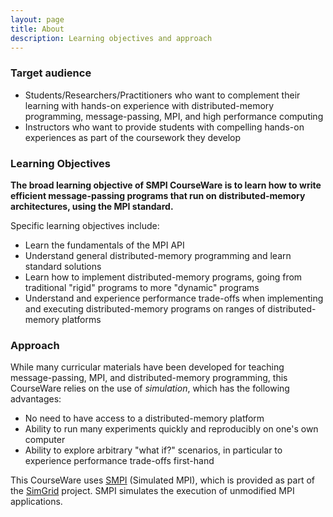 ```yaml
---
layout: page
title: About
description: Learning objectives and approach
---
```



<div class="ui container raised border segment">

<h3 class="ui header">
Target audience
</h3>

<ul class="ui list">

<li class="ui item"> Students/Researchers/Practitioners who want to complement their learning with hands-on experience with distributed-memory programming, message-passing, MPI, and high performance computing</li>
<li class="ui item"> Instructors who want to provide students with compelling hands-on experiences as part of the coursework they develop</i>
</ul>

</div>


<div class="ui container raised border segment">

<h3 class="ui header">
Learning Objectives
</h3>

<b>The broad learning objective of SMPI CourseWare is to learn how to write efficient message-passing
programs that run on distributed-memory architectures, using the MPI standard.</b>

Specific learning objectives include:
<ul class="ui list">
<li class="ui item"> Learn the fundamentals of the MPI API</li>
<li class="ui item"> Understand general distributed-memory programming and learn standard solutions</li>
<li class="ui item"> Learn how to implement distributed-memory programs, going from traditional "rigid" programs to more "dynamic" programs</li>
<li class="ui item"> Understand and experience performance trade-offs when implementing and executing distributed-memory programs on ranges of distributed-memory platforms</li>
</ul>
</div>


<div class="ui container raised border segment">

<h3 class="ui header">
Approach
</h3>

While many curricular materials have been developed for teaching message-passing, MPI, and distributed-memory programming,
this CourseWare relies on the use of _simulation_, which has the following advantages:


<ul class="ui list">
<li class="ui list"> No need to have access to a distributed-memory platform</li>
<li class="ui list"> Ability to run many experiments quickly and reproducibly on one's own computer</li>
<li class="ui list"> Ability to explore arbitrary "what if?" scenarios, in particular to experience performance trade-offs first-hand</li>
</ul>

This CourseWare uses
<a href="http://simgrid.gforge.inria.fr/simgrid/latest/doc/group__SMPI__API.html">SMPI</a> (Simulated MPI),
which is provided as part of the <a href="http://simgrid.gforge.inria.fr">SimGrid</a> project. SMPI simulates the execution of unmodified MPI applications.
</div>
